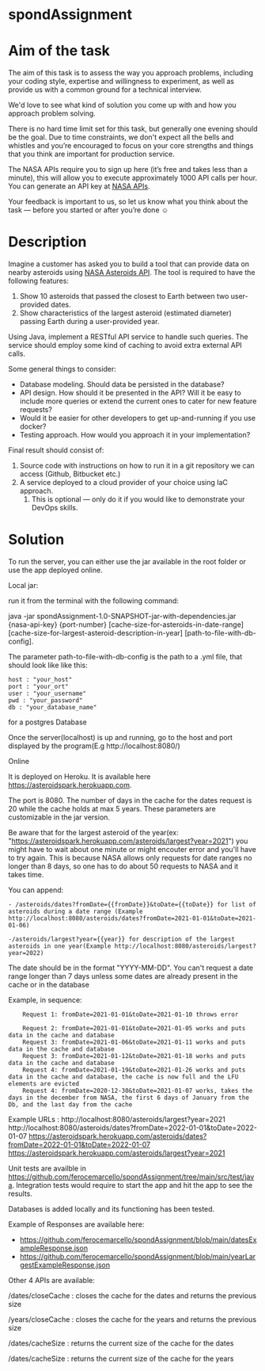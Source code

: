 # spondAssignment



# Aim of the task

The aim of this task is to assess the way you approach problems, including your coding style, expertise and willingness to experiment, as well as provide us with a common ground for a technical interview.

We'd love to see what kind of solution you come up with and how you approach problem solving. 

There is no hard time limit set for this task, but generally one evening should be the goal. Due to time constraints, we don't expect all the bells and whistles and you’re encouraged to focus on your core strengths and things that you think are important for production service. 

The NASA APIs require you to sign up here (it’s free and takes less than a minute), this will allow you to execute approximately 1000 API calls per hour. You can generate an API key at [NASA APIs](https://api.nasa.gov).

Your feedback is important to us, so let us know what you think about the task — before you started or after you’re done ☺️


# Description

Imagine a customer has asked you to build a tool that can provide data on nearby asteroids using [NASA Asteroids API](https://api.nasa.gov). The tool is required to have the following features:



1. Show 10 asteroids that passed the closest to Earth between two user-provided dates.
2. Show characteristics of the largest asteroid (estimated diameter) passing Earth during a user-provided year.

Using Java, implement a RESTful API service to handle such queries. The service should employ some kind of caching to avoid extra external API calls.

Some general things to consider:



* Database modeling. Should data be persisted in the database? 
* API design. How should it be presented in the API? Will it be easy to include more queries or extend the current ones to cater for new feature requests?
* Would it be easier for other developers to get up-and-running if you use docker?
* Testing approach. How would you approach it in your implementation?

Final result should consist of:



1. Source code with instructions on how to run it in a git repository we can access (Github, Bitbucket etc.)
2. A service deployed to a cloud provider of your choice using IaC approach.
    1. This is optional — only do it if you would like to demonstrate your DevOps skills.
    
# Solution


To run the server, you can either use the jar available in the root folder or use the app deployed online.


Local jar:


run it from the terminal with the following command:

java -jar spondAssignment-1.0-SNAPSHOT-jar-with-dependencies.jar {nasa-api-key} {port-number} [cache-size-for-asteroids-in-date-range] [cache-size-for-largest-asteroid-description-in-year] [path-to-file-with-db-config].

The parameter path-to-file-with-db-config is the path to a .yml file, that should look like like this:


```
host : "your_host"
port : "your_ort"
user : "your_username"
pwd : "your_password"
db : "your_database_name"
```

for a postgres Database


Once the server(localhost) is up and running, go to the host and port displayed by the program(E.g http://localhost:8080/)


Online


It is deployed on Heroku. It is available here https://asteroidspark.herokuapp.com.

The port is 8080. The number of days in the cache for the dates request is 20 while the cache holds at max 5 years. These parameters are customizable in the jar version.

Be aware that for the largest asteroid of the year(ex: "https://asteroidspark.herokuapp.com/asteroids/largest?year=2021") you might have to wait about one minute or might encouter error and you'll have to try again. This is because NASA allows only requests for date ranges no longer than 8 days, so one has to do about 50 requests to NASA and it takes time.


You can append:
    
    - /asteroids/dates?fromDate={{fromDate}}&toDate={{toDate}} for list of asteroids during a date range (Example http://localhost:8080/asteroids/dates?fromDate=2021-01-01&toDate=2021-01-06)
    
    -/asteroids/largest?year={{year}} for description of the largest asteroids in one year(Example http://localhost:8080/asteroids/largest?year=2022)
    
The date should be in the format "YYYY-MM-DD".
You can't request a date range longer than 7 days unless some dates are already present in the cache or in the database

Example, in sequence:

        Request 1: fromDate=2021-01-01&toDate=2021-01-10 throws error
        
        Request 2: fromDate=2021-01-01&toDate=2021-01-05 works and puts data in the cache and database
        Request 3: fromDate=2021-01-06&toDate=2021-01-11 works and puts data in the cache and database
        Request 3: fromDate=2021-01-12&toDate=2021-01-18 works and puts data in the cache and database
        Request 4: fromDate=2021-01-19&toDate=2021-01-26 works and puts data in the cache and database, the cache is now full and the LFU elements are evicted
        Request 4: fromDate=2020-12-30&toDate=2021-01-07 works, takes the days in the december from NASA, the first 6 days of January from the Db, and the last day from the cache
    
Example URLs : 
        http://localhost:8080/asteroids/largest?year=2021
        http://localhost:8080/asteroids/dates?fromDate=2022-01-01&toDate=2022-01-07
        https://asteroidspark.herokuapp.com/asteroids/dates?fromDate=2022-01-01&toDate=2022-01-07
        https://asteroidspark.herokuapp.com/asteroids/largest?year=2021
        
     
Unit tests are availble in https://github.com/ferocemarcello/spondAssignment/tree/main/src/test/java. Integration tests would require to start the app and hit the app to see the results.


Databases is added locally and its functioning has been tested.

Example of Responses are available here:

- https://github.com/ferocemarcello/spondAssignment/blob/main/datesExampleResponse.json
- https://github.com/ferocemarcello/spondAssignment/blob/main/yearLargestExampleResponse.json


Other 4 APIs are available:



/dates/closeCache :  closes the cache for the dates and returns the previous size

/years/closeCache :  closes the cache for the years and returns the previous size

/dates/cacheSize :   returns the current size of the cache for the dates

/dates/cacheSize :   returns the current size of the cache for the years
